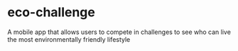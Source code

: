 # eco-challenge
A mobile app that allows users to compete in challenges to see who can live the most environmentally friendly lifestyle
